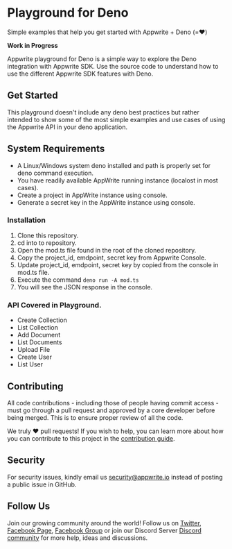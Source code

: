 # Playground for Deno
Simple examples that help you get started with Appwrite + Deno (=❤️)

**Work in Progress**

Appwrite playground for Deno is a simple way to explore the Deno integration with Appwrite SDK. Use the source code to understand how to use the different Appwrite SDK features with Deno.

## Get Started

This playground doesn't include any deno best practices but rather intended to show some of the most simple examples and use cases of using the Appwrite API in your deno application.

## System Requirements 
* A Linux/Windows system deno installed and path is properly set for deno command execution.
* You have readily available AppWrite running instance (localost in most cases).
* Create a  project in AppWrite instance using console.
* Generate a secret key in the AppWrite instance using console.

### Installation
1. Clone this repository.
2. cd into to repository.
3. Open the mod.ts file found in the root of the cloned repository.
4. Copy the project_id, emdpoint, secret key from Appwrite Console.
4. Update project_id, emdpoint, secret key by copied from the console in mod.ts file. 
5. Execute the command `deno run -A mod.ts`
6. You will see the JSON response in the console.

### API Covered in Playground.
* Create Collection
* List Collection
* Add Document
* List Documents
* Upload File
* Create User
* List User

## Contributing

All code contributions - including those of people having commit access - must go through a pull request and approved by a core developer before being merged. This is to ensure proper review of all the code.

We truly ❤️ pull requests! If you wish to help, you can learn more about how you can contribute to this project in the [contribution guide]([CONTRIBUTING.md](https://github.com/appwrite/appwrite/blob/master/CONTRIBUTING.md)).

## Security

For security issues, kindly email us [security@appwrite.io](mailto:security@appwrite.io) instead of posting a public issue in GitHub.

## Follow Us

Join our growing community around the world! Follow us on [Twitter](https://twitter.com/appwrite_io), [Facebook Page](https://www.facebook.com/appwrite.io), [Facebook Group](https://www.facebook.com/groups/appwrite.developers/) or join our Discord Server [Discord community](https://discord.gg/GSeTUeA) for more help, ideas and discussions.  
